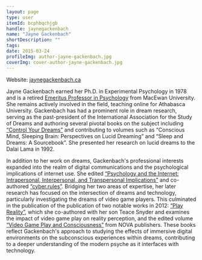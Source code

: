 ```yaml
---
layout: page
type: user
itemId: bcphbqchjgb
handle: jaynegackenbach
name: "Jayne Gackenbach"
shortDescription: ""
tags:
date: 2015-03-24
profileImg: author-jayne-gackenbach.jpg
coverImg: cover-author-jayne-gackenbach.jpg
---
```


Website: [jaynegackenbach.ca](https://jaynegackenbach.ca/)

Jayne Gackenbach earned her Ph.D. in Experimental Psychology in 1978 and is a retired [Emeritus Professor in Psychology](https://www.macewan.ca/academics/academic-departments/psychology/our-people/profile/?profileid=gackenbachj) from MacEwan University. She remains actively involved in the field, teaching online for Athabasca University. Gackenbach has had a prominent role in dream research, serving as the past-president of the International Association for the Study of Dreams and authoring several pivotal books on the subject including [“Control Your Dreams”](https://www.goodreads.com/en/book/show/345114) and contributing to volumes such as “Conscious Mind, Sleeping Brain: Perspectives on Lucid Dreaming” and “Sleep and Dreams: A Sourcebook”. She presented her research on lucid dreams to the Dalai Lama in 1992.

In addition to her work on dreams, Gackenbach's professional interests expanded into the realm of digital communications and the psychological implications of internet use. She edited [“Psychology and the Internet: Intrapersonal, Interpersonal, and Transpersonal Implications”](https://www.amazon.com.au/Psychology-Internet-Intrapersonal-Interpersonal-Transpersonal/dp/0123694256) and co-authored [“cyber.rules”](https://www.amazon.com/Cyber-Rules-Really-About-Internet/dp/039370484X). Bridging her two areas of expertise, her later research has focused on the intersection of dreams and technology, particularly investigating the dreams of video game players. This culminated in the publication of the publication of two notable works in 2012: [“Play Reality”](https://www.amazon.com/Play-Reality-Video-Changing-Everything-ebook/dp/B007ARWUCW/?_encoding=UTF8&pd_rd_w=huNLC&content-id=amzn1.sym.cf86ec3a-68a6-43e9-8115-04171136930a&pf_rd_p=cf86ec3a-68a6-43e9-8115-04171136930a&pf_rd_r=140-3392018-6006703&pd_rd_wg=pLaRB&pd_rd_r=d650fb76-8f2a-41c2-a941-d19036d0201a&ref_=aufs_ap_sc_dsk), which she co-authored with her son Teace Snyder and examines the impact of video game play on reality perception, and the edited volume [“Video Game Play and Consciousness”](https://www.amazon.com/Consciousness-Perspectives-Psychology-Technology-Applications/dp/1620811138) from NOVA publishers. These books reflect Gackenbach's approach to studying the effects of immersive digital environments on the subconscious experiences within dreams, contributing to a deeper understanding of the modern psyche as it interfaces with technology.
